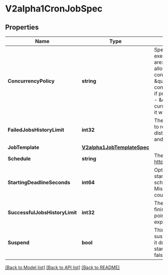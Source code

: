 # V2alpha1CronJobSpec

## Properties
Name | Type | Description | Notes
------------ | ------------- | ------------- | -------------
**ConcurrencyPolicy** | **string** | Specifies how to treat concurrent executions of a Job. Valid values are: - \&quot;Allow\&quot; (default): allows CronJobs to run concurrently; - \&quot;Forbid\&quot;: forbids concurrent runs, skipping next run if previous run hasn&#39;t finished yet; - \&quot;Replace\&quot;: cancels currently running job and replaces it with a new one | [optional] 
**FailedJobsHistoryLimit** | **int32** | The number of failed finished jobs to retain. This is a pointer to distinguish between explicit zero and not specified. | [optional] 
**JobTemplate** | [**V2alpha1JobTemplateSpec**](v2alpha1.JobTemplateSpec.md) |  | 
**Schedule** | **string** | The schedule in Cron format, see https://en.wikipedia.org/wiki/Cron. | 
**StartingDeadlineSeconds** | **int64** | Optional deadline in seconds for starting the job if it misses scheduled time for any reason.  Missed jobs executions will be counted as failed ones. | [optional] 
**SuccessfulJobsHistoryLimit** | **int32** | The number of successful finished jobs to retain. This is a pointer to distinguish between explicit zero and not specified. | [optional] 
**Suspend** | **bool** | This flag tells the controller to suspend subsequent executions, it does not apply to already started executions.  Defaults to false. | [optional] 

[[Back to Model list]](../README.md#documentation-for-models) [[Back to API list]](../README.md#documentation-for-api-endpoints) [[Back to README]](../README.md)


